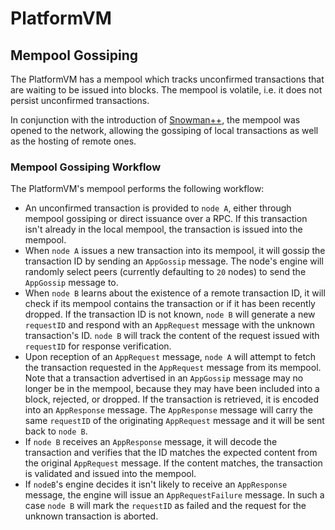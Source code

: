 # PlatformVM

## Mempool Gossiping

The PlatformVM has a mempool which tracks unconfirmed transactions that are waiting to be issued into blocks. The mempool is volatile, i.e. it does not persist unconfirmed transactions.

In conjunction with the introduction of [Snowman++](https://github.com/ava-labs/avalanchego/tree/master/vms/proposervm#readme), the mempool was opened to the network, allowing the gossiping of local transactions as well as the hosting of remote ones.

### Mempool Gossiping Workflow

The PlatformVM's mempool performs the following workflow:

- An unconfirmed transaction is provided to `node A`, either through mempool gossiping or direct issuance over a RPC. If this transaction isn't already in the local mempool, the transaction is issued into the mempool.
- When `node A` issues a new transaction into its mempool, it will gossip the transaction ID by sending an `AppGossip` message. The node's engine will randomly select peers (currently defaulting to `20` nodes) to send the `AppGossip` message to.
- When `node B` learns about the existence of a remote transaction ID, it will check if its mempool contains the transaction or if it has been recently dropped. If the transaction ID is not known, `node B` will generate a new `requestID` and respond with an `AppRequest` message with the unknown transaction's ID. `node B` will track the content of the request issued with `requestID` for response verification.
- Upon reception of an `AppRequest` message, `node A` will attempt to fetch the transaction requested in the `AppRequest` message from its mempool. Note that a transaction advertised in an `AppGossip` message may no longer be in the mempool, because they may have been included into a block, rejected, or dropped. If the transaction is retrieved, it is encoded into an `AppResponse` message. The `AppResponse` message will carry the same `requestID` of the originating `AppRequest` message and it will be sent back to `node B`.
- If `node B` receives an `AppResponse` message, it will decode the transaction and verifies that the ID matches the expected content from the original `AppRequest` message. If the content matches, the transaction is validated and issued into the mempool.
- If `nodeB`'s engine decides it isn't likely to receive an `AppResponse` message, the engine will issue an `AppRequestFailure` message. In such a case `node B` will mark the `requestID` as failed and the request for the unknown transaction is aborted.
